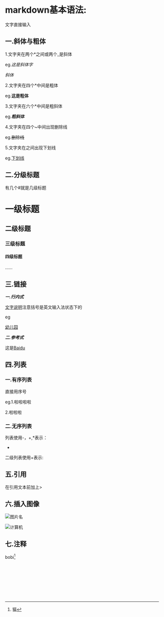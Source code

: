 # markdown基本语法:  

文字直接输入

## 一.斜体与粗体  

1.文字夹在两个*之间或两个_是斜体

eg.*这是斜体字*    

_斜体_  

2.文字夹在四个*中间是粗体  

eg.**这是粗体**  

3.文字夹在六个*中间是粗斜体  

eg.***粗斜体***  

4.文字夹在四个~中间出现删除线  

eg.~~删除线~~  

5.文字夹在<u></u>之间出现下划线  

eg.<u>下划线</u>    

## 二.分级标题  

有几个#就是几级标题  

# 一级标题  

## 二级标题    

### 三级标题  

#### 四级标题  

......  

## 三.链接  

***一.行内式***  

[文字说明](网址)注意括号是英文输入法状态下的

eg  

[幼儿园](https://www.bilibili.com/video/av22604154?from=search&seid=9452372143576970856)   



***二.参考式***    

这是[Baidu][1]  

[1]:http://www.baidu.com "Baidu"

## 四.列表  

### 一.有序列表  

直接用序号  

eg.1.啦啦啦啦  

2.啦啦啦  

### 二.无序列表    

列表使用-，+,*表示：  

-  ​

  二级列表使用+表示: 

  ## 五.引用    

  在引用文本前加上>  

  ## 六.插入图像  

  ![图片名](图片地址)  

  ![计算机](http://5b0988e595225.cdn.sohucs.com/images/20171102/90cb51b5fb5c46feadddf46736bd4207.jpeg)      

  ## 七.注释  

  bobi[^1]    

  [^1]: 猫

  ​

  ​

  ​

  ​























